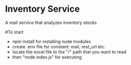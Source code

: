 # Inventory Service

A mail service that analyzes inventory stocks

#To start

- npm install for installing node modules
- create .env file for constant: mail, rest_url etc.
- locate the excel file to the "/" path that you want to read
- then "node index.js" for executing
